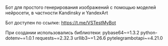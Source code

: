 Бот для простого генерирования изображений с помощью моделей нейросети, в частности Kandinsky и YandexArt

Бот доступен по ссылке: https://t.me/VSTestMyBot

При создании использовались библиотеки:
pybase64~=1.3.2
python-dotenv~=1.0.1
requests~=2.32.3
urllib3~=1.26.6
pytelegrambotapi~=4.21.0
